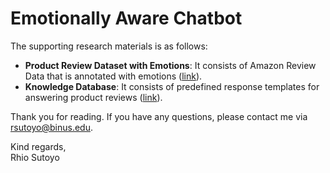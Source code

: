 # Emotionally Aware Chatbot
The supporting research materials is as follows:
- **Product Review Dataset with Emotions**: It consists of Amazon Review Data that is annotated with emotions ([link](https://github.com/rhiosutoyo/Indonesian-EAC/tree/main/dataset/product-reviews-with-emotions)).
- **Knowledge Database**: It consists of predefined response templates for answering product reviews ([link](https://github.com/rhiosutoyo/Indonesian-EAC/blob/main/dataset/response-templates/predefined_respond_semicolon_delimited.txt)).

Thank you for reading. If you have any questions, please contact me via rsutoyo@binus.edu.

Kind regards,  
Rhio Sutoyo
